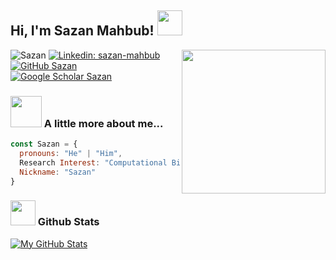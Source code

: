 <h2> Hi, I'm Sazan Mahbub! <img src="https://media.giphy.com/media/0Qbp9P6AW9IVf8vIk5/giphy.gif" width="40"></h2>
<img align='right' src="https://media.giphy.com/media/SQifKEgHiofJDcb6ni/giphy.gif" width="230">
<!--p><em> Student at UMD <img src="https://media.giphy.com/media/fYSnHlufseco8Fh93Z/giphy.gif" width="30">
  </br>
  My awesome advisors: <img src="https://media.giphy.com/media/WUlplcMpOCEmTGBtBW/giphy.gif" width="30"> 
</em></p-->

<img src="https://komarev.com/ghpvc/?username=Sazan-Mahbub" alt="Sazan" /> [![Linkedin: sazan-mahbub](https://img.shields.io/badge/-Sazan-grey?style=flat&logo=Linkedin&logoColor=white&link=https://www.linkedin.com/in/sazan-mahbub/)](https://www.linkedin.com/in/sazan-mahbub/)
[![GitHub Sazan](https://img.shields.io/github/followers/Sazan-Mahbub?label=follow&style=social)](https://github.com/Sazan-Mahbub)
[![Google Scholar Sazan](https://img.shields.io/badge/-GoogleScholar-grey?style=flat&logo=googlescholar&logoColor=white&link=https://scholar.google.com/citations?user=u-pukXQuUAAAAJ&hl=en)](https://scholar.google.com/citations?user=u-pukXQuUAAAAJ&hl=en/)

### <img src="https://media.giphy.com/media/sYItmQBLxA4rvYkbFS/giphy.gif" width="50"> A little more about me...  

```javascript
const Sazan = {
  pronouns: "He" | "Him",
  Research Interest: "Computational Biology, Machine Learning",
  Nickname: "Sazan"
}
```

### <img src="https://media.giphy.com/media/du3J3cXyzhj75IOgvA/giphy.gif" width="40"> Github Stats

[![My GitHub Stats](https://github-readme-stats.vercel.app/api?username=Sazan-Mahbub&show_icons=true&count_private=true)](https://github.com/Sazan-Mahbub)
